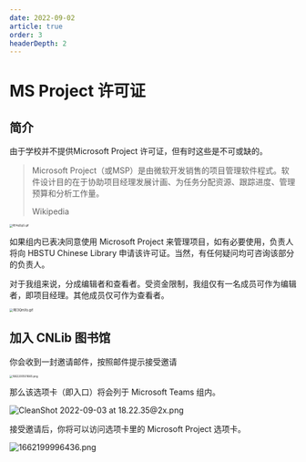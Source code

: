 ```yaml
---
date: 2022-09-02
article: true
order: 3
headerDepth: 2
---
```


# MS Project 许可证

## 简介

由于学校并不提供Microsoft Project 许可证，但有时这些是不可或缺的。

> Microsoft Project（或MSP）是由微软开发销售的项目管理软件程式。软件设计目的在于协助项目经理发展计画、为任务分配资源、跟踪进度、管理预算和分析工作量。
>
> Wikipedia

<img src="https://static-file.hjm.red/2022/09/03/10f66b36d16bf.gif" alt="RE4qOgG.gif" style="zoom: 33%;" />

如果组内已表决同意使用 Microsoft Project 来管理项目，如有必要使用，负责人将向 HBSTU Chinese Library 申请该许可证。当然，有任何疑问均可咨询该部分的负责人。

对于我组来说，分成编辑者和查看者。受资金限制，我组仅有一名成员可作为编辑者，即项目经理。其他成员仅可作为查看者。

<img src="https://static-file.hjm.red/2022/09/03/e6b4a0a39d298.gif" alt="RE3QmXs.gif" style="zoom: 40%;" />

## 加入 CNLib 图书馆

你会收到一封邀请邮件，按照邮件提示接受邀请

<img src="https://static-file.hjm.red/2022/09/03/0513d1cd93df8.png" alt="1662200501665.png" style="zoom:33%;" />

那么该选项卡（即入口）将会列于 Microsoft Teams 组内。

![CleanShot 2022-09-03 at 18.22.35@2x.png](https://static-file.hjm.red/2022/09/03/f0a92369e3a60.png)

接受邀请后，你将可以访问选项卡里的 Microsoft Project 选项卡。

![1662199996436.png](https://static-file.hjm.red/2022/09/03/01d1d89f34eca.png)



